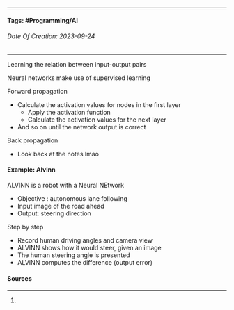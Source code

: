 __________________________________________________________________________
#### **Tags:** #Programming/AI
###### *Date Of Creation: 2023-09-24*
__________________________________________________________________________

Learning the relation between input-output pairs

Neural networks make use of supervised learning

Forward propagation
- Calculate the activation values for nodes in the first layer
	- Apply the activation function
	- Calculate the activation values for the next layer
- And so on until the network output is correct

Back propagation
- Look back at the notes lmao
#### Example: Alvinn

ALVINN is a robot with a Neural NEtwork
- Objective : autonomous lane following
- Input image of the road ahead
- Output: steering direction

Step by step
- Record human driving angles and camera view
- ALVINN shows how it would steer, given an image
- The human steering angle is presented
- ALVINN computes the difference (output error)

#### Sources
__________________________________________________________________________
1. 
